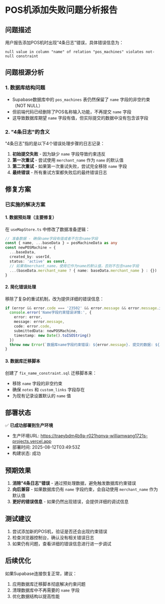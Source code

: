 # POS机添加失败问题分析报告

## 问题描述
用户报告添加POS机时出现"4条日志"错误，具体错误信息为：
```
null value in column "name" of relation "pos_machines" violates not-null constraint
```

## 问题根源分析

### 1. 数据库结构问题
- Supabase数据库中的 `pos_machines` 表仍然保留了 `name` 字段的非空约束（NOT NULL）
- 但前端代码已经删除了POS名称输入功能，不再提交 `name` 字段
- 这导致数据库期望 `name` 字段有值，但实际提交的数据中没有包含该字段

### 2. "4条日志"的含义
"4条日志"指的是以下4个错误处理步骤的日志记录：
1. **初始提交失败** - 因为缺少 `name` 字段导致约束违反
2. **第一次重试** - 尝试使用 `merchant_name` 作为 `name` 的默认值
3. **第二次重试** - 如果第一次重试失败，尝试完全移除 `name` 字段
4. **最终错误** - 所有重试方案都失败后的最终错误日志

## 修复方案

### 已实施的解决方案

#### 1. 数据预处理（主要修复）
在 `useMapStore.ts` 中修改了数据准备逻辑：
```typescript
// 准备数据 - 确保name字段有值或者不包含name字段
const { name, ...baseData } = posMachineData as any
const newPOSMachine = {
  ...baseData,
  created_by: userId,
  status: 'active' as const,
  // 如果有merchant_name，使用它作为name的默认值，否则不包含name字段
  ...(baseData.merchant_name ? { name: baseData.merchant_name } : {})
}
```

#### 2. 简化错误处理
移除了复杂的重试机制，改为提供详细的错误信息：
```typescript
if (error && error.code === '23502' && error.message && error.message.includes('name')) {
  console.error('Name字段约束错误详情:', {
    error: error,
    message: error.message,
    code: error.code,
    submittedData: newPOSMachine,
    timestamp: new Date().toISOString()
  })
  throw new Error(`数据库name字段约束错误: ${error.message}. 提交的数据: ${JSON.stringify(newPOSMachine, null, 2)}`)
}
```

#### 3. 数据库迁移脚本
创建了 `fix_name_constraint.sql` 迁移脚本来：
- 移除 `name` 字段的非空约束
- 确保 `notes` 和 `custom_links` 字段存在
- 为现有记录设置默认的 `name` 值

## 部署状态

✅ **已成功部署到生产环境**
- 生产环境URL: https://traeybdm4b9a-r021hqnva-williamwang1721s-projects.vercel.app
- 部署时间: 2025-08-12T03:49:53Z
- 构建状态: 成功

## 预期效果

1. **消除"4条日志"错误** - 通过预处理数据，避免触发数据库约束错误
2. **向后兼容** - 如果数据库仍有 `name` 字段约束，会自动使用 `merchant_name` 作为默认值
3. **更好的错误信息** - 如果仍然出现错误，会提供详细的调试信息

## 测试建议

1. 尝试添加新的POS机，验证是否还会出现约束错误
2. 检查浏览器控制台，确认没有相关错误日志
3. 如果仍有问题，查看详细的错误信息进行进一步调试

## 后续优化

如果Supabase连接恢复正常，建议：
1. 应用数据库迁移脚本彻底解决约束问题
2. 清理数据库中不再需要的 `name` 字段
3. 优化数据结构以提高性能